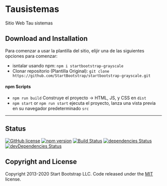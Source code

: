 # Tausistemas

Sitio Web Tau sistemas

## Download and Installation

Para comenzar a usar la plantilla del sitio, elijir una de las siguientes opciones para comenzar:

- isntalar usando npm: `npm i startbootstrap-grayscale`
- Clonar repositorio (Plantilla Original): `git clone https://github.com/StartBootstrap/startbootstrap-grayscale.git`

#### npm Scripts

- `npm run build` Construye el proyecto -> HTML, JS, y CSS en `dist`
- `npm start` or `npm run start` ejecuta el proyecto, lanza una vista previa en su navegador predeterminado `src`

---------

## Status

[![GitHub license](https://img.shields.io/badge/license-MIT-blue.svg)](https://raw.githubusercontent.com/StartBootstrap/startbootstrap-grayscale/master/LICENSE)
[![npm version](https://img.shields.io/npm/v/startbootstrap-grayscale.svg)](https://www.npmjs.com/package/startbootstrap-grayscale)
[![Build Status](https://travis-ci.org/StartBootstrap/startbootstrap-grayscale.svg?branch=master)](https://travis-ci.org/StartBootstrap/startbootstrap-grayscale)
[![dependencies Status](https://david-dm.org/StartBootstrap/startbootstrap-grayscale/status.svg)](https://david-dm.org/StartBootstrap/startbootstrap-grayscale)
[![devDependencies Status](https://david-dm.org/StartBootstrap/startbootstrap-grayscale/dev-status.svg)](https://david-dm.org/StartBootstrap/startbootstrap-grayscale?type=dev)

## Copyright and License

Copyright 2013-2020 Start Bootstrap LLC. Code released under the [MIT](https://github.com/StartBootstrap/startbootstrap-grayscale/blob/gh-pages/LICENSE) license.
